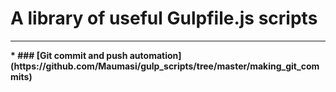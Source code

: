 # A library of useful Gulpfile.js scripts
---
<b>
* ### [Git commit and push automation](https://github.com/Maumasi/gulp_scripts/tree/master/making_git_commits)
